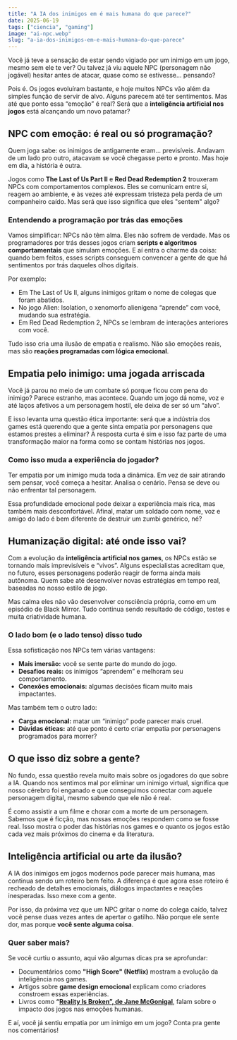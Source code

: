 ```yaml
---
title: "A IA dos inimigos em é mais humana do que parece?"
date: 2025-06-19
tags: ["ciencia", "gaming"]
image: "ai-npc.webp"
slug: "a-ia-dos-inimigos-em-e-mais-humana-do-que-parece"
---
```


Você já teve a sensação de estar sendo vigiado por um inimigo em um jogo, mesmo sem ele te ver? Ou talvez já viu aquele NPC (personagem não jogável) hesitar antes de atacar, quase como se estivesse... pensando?

Pois é. Os jogos evoluíram bastante, e hoje muitos NPCs vão além da simples função de servir de alvo. Alguns parecem até ter sentimentos. Mas até que ponto essa “emoção” é real? Será que a **inteligência artificial nos jogos** está alcançando um novo patamar?

## NPC com emoção: é real ou só programação?

Quem joga sabe: os inimigos de antigamente eram... previsíveis. Andavam de um lado pro outro, atacavam se você chegasse perto e pronto. Mas hoje em dia, a história é outra.

Jogos como **The Last of Us Part II** e **Red Dead Redemption 2** trouxeram NPCs com comportamentos complexos. Eles se comunicam entre si, reagem ao ambiente, e às vezes até expressam tristeza pela perda de um companheiro caído. Mas será que isso significa que eles "sentem" algo?

### Entendendo a programação por trás das emoções

Vamos simplificar: NPCs não têm alma. Eles não sofrem de verdade. Mas os programadores por trás desses jogos criam **scripts e algoritmos comportamentais** que simulam emoções. E aí entra o charme da coisa: quando bem feitos, esses scripts conseguem convencer a gente de que há sentimentos por trás daqueles olhos digitais.

Por exemplo:

*   Em The Last of Us II, alguns inimigos gritam o nome de colegas que foram abatidos.
*   No jogo Alien: Isolation, o xenomorfo alienígena “aprende” com você, mudando sua estratégia.
*   Em Red Dead Redemption 2, NPCs se lembram de interações anteriores com você.

Tudo isso cria uma ilusão de empatia e realismo. Não são emoções reais, mas são **reações programadas com lógica emocional**.

## Empatia pelo inimigo: uma jogada arriscada

Você já parou no meio de um combate só porque ficou com pena do inimigo? Parece estranho, mas acontece. Quando um jogo dá nome, voz e até laços afetivos a um personagem hostil, ele deixa de ser só um “alvo”.

E isso levanta uma questão ética importante: será que a indústria dos games está querendo que a gente sinta empatia por personagens que estamos prestes a eliminar? A resposta curta é sim e isso faz parte de uma transformação maior na forma como se contam histórias nos jogos.

### Como isso muda a experiência do jogador?

Ter empatia por um inimigo muda toda a dinâmica. Em vez de sair atirando sem pensar, você começa a hesitar. Analisa o cenário. Pensa se deve ou não enfrentar tal personagem.

Essa profundidade emocional pode deixar a experiência mais rica, mas também mais desconfortável. Afinal, matar um soldado com nome, voz e amigo do lado é bem diferente de destruir um zumbi genérico, né?

## Humanização digital: até onde isso vai?

Com a evolução da **inteligência artificial nos games**, os NPCs estão se tornando mais imprevisíveis e “vivos”. Alguns especialistas acreditam que, no futuro, esses personagens poderão reagir de forma ainda mais autônoma. Quem sabe até desenvolver novas estratégias em tempo real, baseadas no nosso estilo de jogo.

Mas calma eles não vão desenvolver consciência própria, como em um episódio de Black Mirror. Tudo continua sendo resultado de código, testes e muita criatividade humana.

### O lado bom (e o lado tenso) disso tudo

Essa sofisticação nos NPCs tem várias vantagens:

*   **Mais imersão:** você se sente parte do mundo do jogo.
*   **Desafios reais:** os inimigos “aprendem” e melhoram seu comportamento.
*   **Conexões emocionais:** algumas decisões ficam muito mais impactantes.

Mas também tem o outro lado:

*   **Carga emocional:** matar um “inimigo” pode parecer mais cruel.
*   **Dúvidas éticas:** até que ponto é certo criar empatia por personagens programados para morrer?

## O que isso diz sobre a gente?

No fundo, essa questão revela muito mais sobre os jogadores do que sobre a IA. Quando nos sentimos mal por eliminar um inimigo virtual, significa que nosso cérebro foi enganado e que conseguimos conectar com aquele personagem digital, mesmo sabendo que ele não é real.

É como assistir a um filme e chorar com a morte de um personagem. Sabemos que é ficção, mas nossas emoções respondem como se fosse real. Isso mostra o poder das histórias nos games e o quanto os jogos estão cada vez mais próximos do cinema e da literatura.

## Inteligência artificial ou arte da ilusão?

A IA dos inimigos em jogos modernos pode parecer mais humana, mas continua sendo um roteiro bem feito. A diferença é que agora esse roteiro é recheado de detalhes emocionais, diálogos impactantes e reações inesperadas. Isso mexe com a gente.

Por isso, da próxima vez que um NPC gritar o nome do colega caído, talvez você pense duas vezes antes de apertar o gatilho. Não porque ele sente dor, mas porque **você sente alguma coisa**.

### Quer saber mais?

Se você curtiu o assunto, aqui vão algumas dicas pra se aprofundar:

*   Documentários como **"High Score" (Netflix)** mostram a evolução da inteligência nos games.
*   Artigos sobre **game design emocional** explicam como criadores constroem essas experiências.
*   Livros como **“[Reality Is Broken”, de Jane McGonigal](https://amzn.to/45XrIG8)**, falam sobre o impacto dos jogos nas emoções humanas.

E aí, você já sentiu empatia por um inimigo em um jogo? Conta pra gente nos comentários!